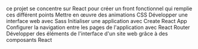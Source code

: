 ce projet se concentre sur React pour créer un front fonctionnel qui remplie ces différent points
Mettre en œuvre des animations CSS
Développer une interface web avec Sass
Initialiser une application avec Create React App
Configurer la navigation entre les pages de l'application avec React Router
Développer des éléments de l'interface d'un site web grâce à des composants React
